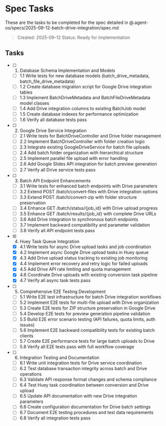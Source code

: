 # Spec Tasks

These are the tasks to be completed for the spec detailed in @.agent-os/specs/2025-09-12-batch-drive-integration/spec.md

> Created: 2025-09-12
> Status: Ready for Implementation

## Tasks

- [ ] 1. Database Schema Implementation and Models
  - [ ] 1.1 Write tests for new database models (batch_drive_metadata, batch_file_drive_metadata)
  - [ ] 1.2 Create database migration script for Google Drive integration tables
  - [ ] 1.3 Implement BatchDriveMetadata and BatchFileDriveMetadata model classes
  - [ ] 1.4 Add Drive integration columns to existing BatchJob model
  - [ ] 1.5 Create database indexes for performance optimization
  - [ ] 1.6 Verify all database tests pass

- [ ] 2. Google Drive Service Integration
  - [ ] 2.1 Write tests for BatchDriveController and Drive folder management
  - [ ] 2.2 Implement BatchDriveController with folder creation logic
  - [ ] 2.3 Integrate existing GoogleDriveService for batch file uploads
  - [ ] 2.4 Add batch folder organization with hierarchical structure
  - [ ] 2.5 Implement parallel file upload with error handling
  - [ ] 2.6 Add Google Slides API integration for batch preview generation
  - [ ] 2.7 Verify all Drive service tests pass

- [ ] 3. Batch API Endpoint Enhancements
  - [ ] 3.1 Write tests for enhanced batch endpoints with Drive parameters
  - [ ] 3.2 Extend POST /batch/convert-files with Drive integration options
  - [ ] 3.3 Extend POST /batch/convert-zip with folder structure preservation
  - [ ] 3.4 Enhance GET /batch/status/{job_id} with Drive upload progress
  - [ ] 3.5 Enhance GET /batch/results/{job_id} with complete Drive URLs
  - [ ] 3.6 Add Drive integration to synchronous batch endpoints
  - [ ] 3.7 Implement backward compatibility and parameter validation
  - [ ] 3.8 Verify all API endpoint tests pass

- [x] 4. Huey Task Queue Integration
  - [x] 4.1 Write tests for async Drive upload tasks and job coordination
  - [x] 4.2 Implement async Google Drive upload tasks in Huey queue
  - [x] 4.3 Add Drive upload status tracking to existing job monitoring
  - [x] 4.4 Implement error recovery and retry logic for failed uploads
  - [x] 4.5 Add Drive API rate limiting and quota management
  - [x] 4.6 Coordinate Drive uploads with existing conversion task pipeline
  - [x] 4.7 Verify all async task tests pass

- [ ] 5. Comprehensive E2E Testing Development
  - [ ] 5.1 Write E2E test infrastructure for batch Drive integration workflows
  - [ ] 5.2 Implement E2E tests for multi-file upload with Drive organization
  - [ ] 5.3 Create E2E tests for ZIP structure preservation in Google Drive
  - [ ] 5.4 Develop E2E tests for preview generation pipeline validation
  - [ ] 5.5 Build E2E error scenario testing (API failures, quota limits, auth issues)
  - [ ] 5.6 Implement E2E backward compatibility tests for existing batch clients
  - [ ] 5.7 Create E2E performance tests for large batch uploads to Drive
  - [ ] 5.8 Verify all E2E tests pass with full workflow coverage

- [ ] 6. Integration Testing and Documentation
  - [ ] 6.1 Write unit integration tests for Drive service coordination
  - [ ] 6.2 Test database transaction integrity across batch and Drive operations
  - [ ] 6.3 Validate API response format changes and schema compliance
  - [ ] 6.4 Test Huey task coordination between conversion and Drive upload
  - [ ] 6.5 Update API documentation with new Drive integration parameters
  - [ ] 6.6 Create configuration documentation for Drive batch settings
  - [ ] 6.7 Document E2E testing procedures and test data requirements
  - [ ] 6.8 Verify all integration tests pass